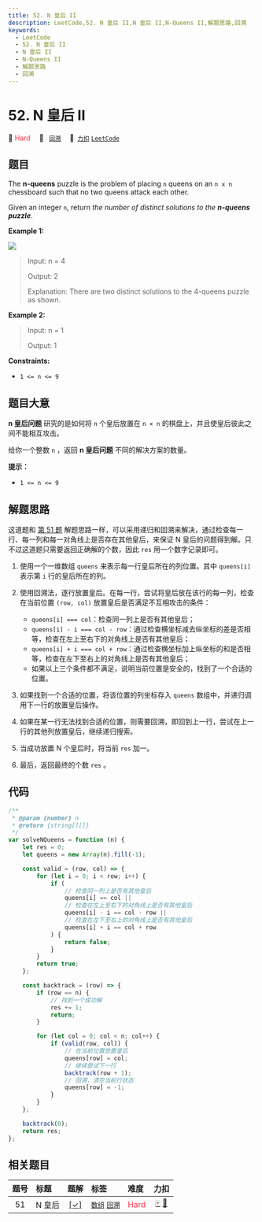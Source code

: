 ```yaml
---
title: 52. N 皇后 II
description: LeetCode,52. N 皇后 II,N 皇后 II,N-Queens II,解题思路,回溯
keywords:
  - LeetCode
  - 52. N 皇后 II
  - N 皇后 II
  - N-Queens II
  - 解题思路
  - 回溯
---
```


# 52. N 皇后 II

🔴 <font color=#ff334b>Hard</font>&emsp; 🔖&ensp; [`回溯`](/tag/backtracking.md)&emsp; 🔗&ensp;[`力扣`](https://leetcode.cn/problems/n-queens-ii) [`LeetCode`](https://leetcode.com/problems/n-queens-ii)

## 题目

The **n-queens** puzzle is the problem of placing `n` queens on an `n x n`
chessboard such that no two queens attack each other.

Given an integer `n`, return _the number of distinct solutions to the
**n-queens puzzle**_.

**Example 1:**

![](https://assets.leetcode.com/uploads/2020/11/13/queens.jpg)

> Input: n = 4
>
> Output: 2
>
> Explanation: There are two distinct solutions to the 4-queens puzzle as shown.

**Example 2:**

> Input: n = 1
>
> Output: 1

**Constraints:**

- `1 <= n <= 9`

## 题目大意

**n 皇后问题** 研究的是如何将 `n` 个皇后放置在 `n × n` 的棋盘上，并且使皇后彼此之间不能相互攻击。

给你一个整数 `n` ，返回 **n 皇后问题** 不同的解决方案的数量。

**提示：**

- `1 <= n <= 9`

## 解题思路

这道题和 [第 51 题](./0051.md) 解题思路一样，可以采用递归和回溯来解决，通过检查每一行、每一列和每一对角线上是否存在其他皇后，来保证 N 皇后的问题得到解。只不过这道题只需要返回正确解的个数，因此 `res` 用一个数字记录即可。

1. 使用一个一维数组 `queens` 来表示每一行皇后所在的列位置。其中 `queens[i]` 表示第 `i` 行的皇后所在的列。
2. 使用回溯法，逐行放置皇后。在每一行，尝试将皇后放在该行的每一列，检查在当前位置 `(row, col)` 放置皇后是否满足不互相攻击的条件：

   - `queens[i] === col`：检查同一列上是否有其他皇后；
   - `queens[i] - i === col - row`：通过检查横坐标减去纵坐标的差是否相等，检查在左上至右下的对角线上是否有其他皇后；
   - `queens[i] + i === col + row`：通过检查横坐标加上纵坐标的和是否相等，检查在左下至右上的对角线上是否有其他皇后；
   - 如果以上三个条件都不满足，说明当前位置是安全的，找到了一个合适的位置。

3. 如果找到一个合适的位置，将该位置的列坐标存入 `queens` 数组中，并递归调用下一行的放置皇后操作。
4. 如果在某一行无法找到合适的位置，则需要回溯，即回到上一行，尝试在上一行的其他列放置皇后，继续递归搜索。
5. 当成功放置 N 个皇后时，将当前 `res` 加一。
6. 最后，返回最终的个数 `res` 。

## 代码

```javascript
/**
 * @param {number} n
 * @return {string[][]}
 */
var solveNQueens = function (n) {
	let res = 0;
	let queens = new Array(n).fill(-1);

	const valid = (row, col) => {
		for (let i = 0; i < row; i++) {
			if (
				// 检查同一列上是否有其他皇后
				queens[i] == col ||
				// 检查在左上至右下的对角线上是否有其他皇后
				queens[i] - i == col - row ||
				// 检查在左下至右上的对角线上是否有其他皇后
				queens[i] + i == col + row
			) {
				return false;
			}
		}
		return true;
	};

	const backtrack = (row) => {
		if (row == n) {
			// 找到一个成功解
			res += 1;
			return;
		}

		for (let col = 0; col < n; col++) {
			if (valid(row, col)) {
				// 在当前位置放置皇后
				queens[row] = col;
				// 继续尝试下一行
				backtrack(row + 1);
				// 回溯，清空当前行状态
				queens[row] = -1;
			}
		}
	};

	backtrack(0);
	return res;
};
```

## 相关题目

<!-- prettier-ignore -->
| 题号 | 标题 | 题解 | 标签 | 难度 | 力扣 |
| :------: | :------ | :------: | :------ | :------ | :------: |
| 51 | N 皇后 | [[✓]](/problem/0051.md) |  [`数组`](/tag/array.md) [`回溯`](/tag/backtracking.md) | <font color=#ff334b>Hard</font> | [🀄️](https://leetcode.cn/problems/n-queens) [🔗](https://leetcode.com/problems/n-queens) |